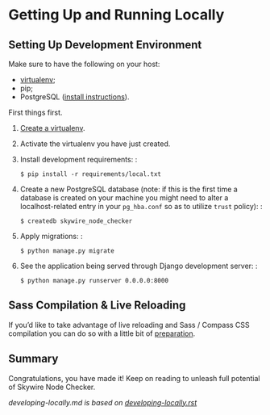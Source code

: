 Getting Up and Running Locally
==============================

Setting Up Development Environment
----------------------------------

Make sure to have the following on your host:

-   [virtualenv](http://docs.python-guide.org/en/latest/dev/virtualenvs/);
-   pip;
-   PostgreSQL ([install instructions](installing_postgres.md)).

First things first.

1.  [Create a
    virtualenv](https://virtualenv.pypa.io/en/stable/userguide/).
2.  Activate the virtualenv you have just created.
3.  Install development requirements: :

        $ pip install -r requirements/local.txt

4.  Create a new PostgreSQL database (note: if this is the first time a
    database is created on your machine you might need to alter a
    localhost-related entry in your `pg_hba.conf` so as to utilize
    `trust` policy): :

        $ createdb skywire_node_checker

5.  Apply migrations: :

        $ python manage.py migrate

6.  See the application being served through Django development server:
    :

        $ python manage.py runserver 0.0.0.0:8000

Sass Compilation & Live Reloading
---------------------------------

If you’d like to take advantage of live reloading and Sass / Compass CSS
compilation you can do so with a little bit of
[preparation](live-reloading-and-sass-compilation.md).

Summary
-------

Congratulations, you have made it! Keep on reading to unleash full
potential of Skywire Node Checker.

*developing-locally.md is based on [developing-locally.rst](http://cookiecutter-django.readthedocs.io/en/latest/developing-locally.html)*
